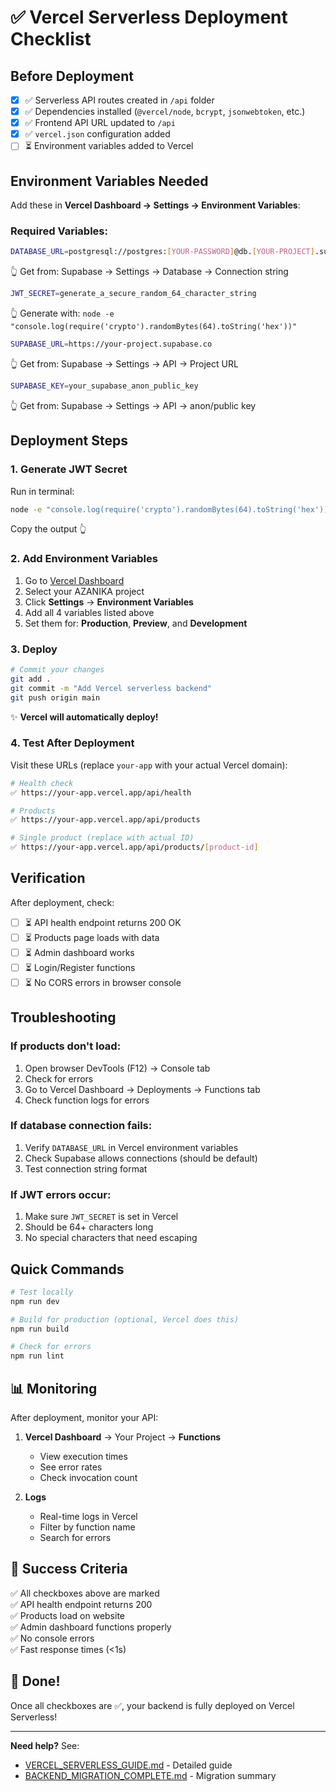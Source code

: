 # ✅ Vercel Serverless Deployment Checklist

## Before Deployment

- [x] ✅ Serverless API routes created in `/api` folder
- [x] ✅ Dependencies installed (`@vercel/node`, `bcrypt`, `jsonwebtoken`, etc.)
- [x] ✅ Frontend API URL updated to `/api`
- [x] ✅ `vercel.json` configuration added
- [ ] ⏳ Environment variables added to Vercel

## Environment Variables Needed

Add these in **Vercel Dashboard → Settings → Environment Variables**:

### Required Variables:

```bash
DATABASE_URL=postgresql://postgres:[YOUR-PASSWORD]@db.[YOUR-PROJECT].supabase.co:5432/postgres
```
👆 Get from: Supabase → Settings → Database → Connection string

```bash
JWT_SECRET=generate_a_secure_random_64_character_string
```
👆 Generate with: `node -e "console.log(require('crypto').randomBytes(64).toString('hex'))"`

```bash
SUPABASE_URL=https://your-project.supabase.co
```
👆 Get from: Supabase → Settings → API → Project URL

```bash
SUPABASE_KEY=your_supabase_anon_public_key
```
👆 Get from: Supabase → Settings → API → anon/public key

## Deployment Steps

### 1. Generate JWT Secret

Run in terminal:
```bash
node -e "console.log(require('crypto').randomBytes(64).toString('hex'))"
```
Copy the output 👆

### 2. Add Environment Variables

1. Go to [Vercel Dashboard](https://vercel.com/dashboard)
2. Select your AZANIKA project
3. Click **Settings** → **Environment Variables**
4. Add all 4 variables listed above
5. Set them for: **Production**, **Preview**, and **Development**

### 3. Deploy

```bash
# Commit your changes
git add .
git commit -m "Add Vercel serverless backend"
git push origin main
```

✨ **Vercel will automatically deploy!**

### 4. Test After Deployment

Visit these URLs (replace `your-app` with your actual Vercel domain):

```bash
# Health check
✅ https://your-app.vercel.app/api/health

# Products
✅ https://your-app.vercel.app/api/products

# Single product (replace with actual ID)
✅ https://your-app.vercel.app/api/products/[product-id]
```

## Verification

After deployment, check:

- [ ] ⏳ API health endpoint returns 200 OK
- [ ] ⏳ Products page loads with data
- [ ] ⏳ Admin dashboard works
- [ ] ⏳ Login/Register functions
- [ ] ⏳ No CORS errors in browser console

## Troubleshooting

### If products don't load:

1. Open browser DevTools (F12) → Console tab
2. Check for errors
3. Go to Vercel Dashboard → Deployments → Functions tab
4. Check function logs for errors

### If database connection fails:

1. Verify `DATABASE_URL` in Vercel environment variables
2. Check Supabase allows connections (should be default)
3. Test connection string format

### If JWT errors occur:

1. Make sure `JWT_SECRET` is set in Vercel
2. Should be 64+ characters long
3. No special characters that need escaping

## Quick Commands

```bash
# Test locally
npm run dev

# Build for production (optional, Vercel does this)
npm run build

# Check for errors
npm run lint
```

## 📊 Monitoring

After deployment, monitor your API:

1. **Vercel Dashboard** → Your Project → **Functions**
   - View execution times
   - See error rates
   - Check invocation count

2. **Logs**
   - Real-time logs in Vercel
   - Filter by function name
   - Search for errors

## 🎯 Success Criteria

✅ All checkboxes above are marked  
✅ API health endpoint returns 200  
✅ Products load on website  
✅ Admin dashboard functions properly  
✅ No console errors  
✅ Fast response times (<1s)  

## 🎉 Done!

Once all checkboxes are ✅, your backend is fully deployed on Vercel Serverless!

---

**Need help?** See:
- [VERCEL_SERVERLESS_GUIDE.md](./VERCEL_SERVERLESS_GUIDE.md) - Detailed guide
- [BACKEND_MIGRATION_COMPLETE.md](./BACKEND_MIGRATION_COMPLETE.md) - Migration summary
